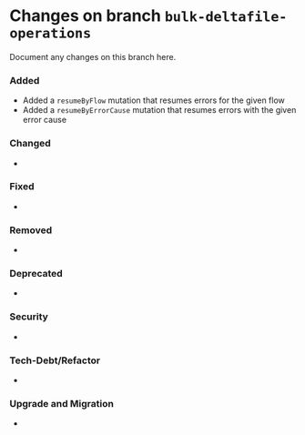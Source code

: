 # Changes on branch `bulk-deltafile-operations`
Document any changes on this branch here.
### Added
- Added a `resumeByFlow` mutation that resumes errors for the given flow
- Added a `resumeByErrorCause` mutation that resumes errors with the given error cause

### Changed
- 

### Fixed
- 

### Removed
- 

### Deprecated
- 

### Security
- 

### Tech-Debt/Refactor
- 

### Upgrade and Migration
- 
